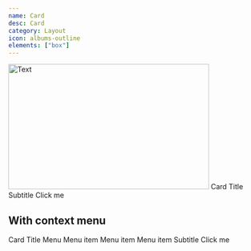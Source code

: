 ```yaml
---
name: Card
desc: Card
category: Layout
icon: albums-outline
elements: ["box"]
---
```


<core-knobs hideTabs element="core-box">
<core-box overflow="hidden" radius="lg" bg="white" inline depth="sm" border="ui-weakest">
  <img width="400" height="250" alt="Text" src="https://placeimg.com/400/250/tech">
  <core-box p="md">
    <core-text tag="h2">Card Title</core-text>
    <core-text tag="h6">Subtitle</core-text>
    <core-box my="md">
      <core-button variant="primary">Click me</core-button>
    </core-box>
  </core-box>
</core-box>
</core-knobs>

## With context menu

<core-knobs hideTabs element="core-box">
<core-box radius="lg" bg="white" inline depth="sm" border="ui-weakest">
  <core-box overflow="hidden" style="height: 200px; width: 400px" bg-src="https://placeimg.com/400/250/tech">
  </core-box>
  <core-box p="md">
    <core-flex justify-content="between">
      <core-text tag="h2">Card Title</core-text>
      <core-overlay position-x="right" position-y="">
        <core-button slot="trigger" variant="transparent" tabindex="0">Menu</core-button>
        <core-box style="width: 200px" slot="content" depth="md">
          <core-menu role="menu">
            <core-menu-item role="menuitem" tabindex="0">Menu item</core-menu-item>
            <core-menu-item role="menuitem" tabindex="0">Menu item</core-menu-item>
            <core-menu-item role="menuitem" tabindex="0">Menu item</core-menu-item>
          </core-menu>
        </core-box>
      </core-overlay>
    </core-flex>
    <core-text tag="h6">Subtitle</core-text>
    <core-box my="md">
      <core-button variant="primary">Click me</core-button>
    </core-box>
  </core-box>
</core-box>
</core-knobs>

